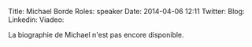 Title: Michael Borde
Roles: speaker
Date: 2014-04-06 12:11
Twitter: 
Blog: 
Linkedin: 
Viadeo:


La biographie de Michael n'est pas encore disponible.


